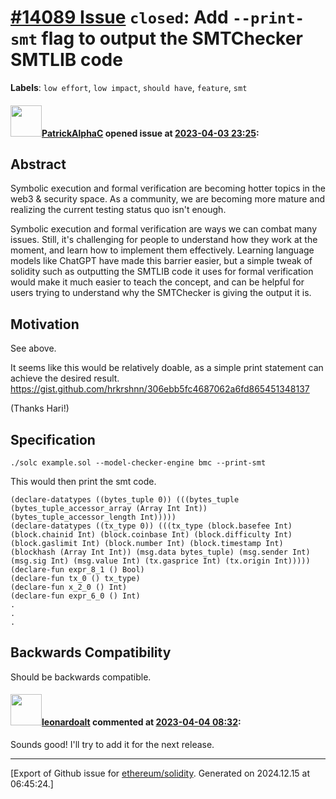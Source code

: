 # [\#14089 Issue](https://github.com/ethereum/solidity/issues/14089) `closed`: Add `--print-smt` flag to output the SMTChecker SMTLIB code
**Labels**: `low effort`, `low impact`, `should have`, `feature`, `smt`


#### <img src="https://avatars.githubusercontent.com/u/54278053?u=8a05bb2a47fc8706824477383a18a66e182dd3b6&v=4" width="50">[PatrickAlphaC](https://github.com/PatrickAlphaC) opened issue at [2023-04-03 23:25](https://github.com/ethereum/solidity/issues/14089):

## Abstract

Symbolic execution and formal verification are becoming hotter topics in the web3 & security space. As a community, we are becoming more mature and realizing the current testing status quo isn't enough.

Symbolic execution and formal verification are ways we can combat many issues. Still, it's challenging for people to understand how they work at the moment, and learn how to implement them effectively. Learning language models like ChatGPT have made this barrier easier, but a simple tweak of solidity such as outputting the SMTLIB code it uses for formal verification would make it much easier to teach the concept, and can be helpful for users trying to understand why the SMTChecker is giving the output it is. 

## Motivation

See above.

It seems like this would be relatively doable, as a simple print statement can achieve the desired result. https://gist.github.com/hrkrshnn/306ebb5fc4687062a6fd865451348137

(Thanks Hari!)

## Specification

```
./solc example.sol --model-checker-engine bmc --print-smt
```

This would then print the smt code. 

```
(declare-datatypes ((bytes_tuple 0)) (((bytes_tuple (bytes_tuple_accessor_array (Array Int Int)) (bytes_tuple_accessor_length Int)))))
(declare-datatypes ((tx_type 0)) (((tx_type (block.basefee Int) (block.chainid Int) (block.coinbase Int) (block.difficulty Int) (block.gaslimit Int) (block.number Int) (block.timestamp Int) (blockhash (Array Int Int)) (msg.data bytes_tuple) (msg.sender Int) (msg.sig Int) (msg.value Int) (tx.gasprice Int) (tx.origin Int)))))
(declare-fun expr_8_1 () Bool)
(declare-fun tx_0 () tx_type)
(declare-fun x_2_0 () Int)
(declare-fun expr_6_0 () Int)
.
.
.
```

## Backwards Compatibility

Should be backwards compatible. 


#### <img src="https://avatars.githubusercontent.com/u/504195?u=ce2facd14af9fd474ebff49f0d44891f56f7500f&v=4" width="50">[leonardoalt](https://github.com/leonardoalt) commented at [2023-04-04 08:32](https://github.com/ethereum/solidity/issues/14089#issuecomment-1495566058):

Sounds good! I'll try to add it for the next release.


-------------------------------------------------------------------------------



[Export of Github issue for [ethereum/solidity](https://github.com/ethereum/solidity). Generated on 2024.12.15 at 06:45:24.]
